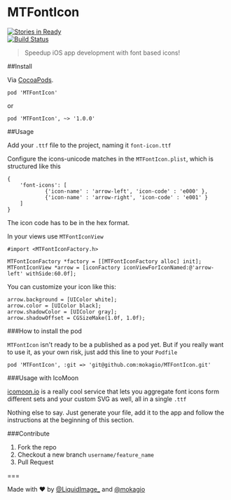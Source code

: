 MTFontIcon
==========

[![Stories in Ready](https://badge.waffle.io/mokagio/MTFontIcon.png)](http://waffle.io/mokagio/MTFontIcon)
<br/>
[![Build Status](https://travis-ci.org/mokagio/MTFontIcon.png)](https://travis-ci.org/mokagio/MTFontIcon.png)

> Speedup iOS app development with font based icons!

##Install

Via [CocoaPods](http://cocoapods.org).

	pod 'MTFontIcon'

or

	pod 'MTFontIcon', ~> '1.0.0'

##Usage

Add your `.ttf` file to the project, naming it `font-icon.ttf`

Configure the icons-unicode matches in the `MTFontIcon.plist`, which is structured like this

	{
		'font-icons': [
				{'icon-name' : 'arrow-left', 'icon-code' : 'e000' },
				{'icon-name' : 'arrow-right', 'icon-code' : 'e001' }
		]
	}
	
The icon code has to be in the hex format.

In your views use `MTFontIconView`

	#import <MTFontIconFactory.h>
	
	MTFontIconFactory *factory = [[MTFontIconFactory alloc] init];
	MTFontIconView *arrow = [iconFactory iconViewForIconNamed:@'arrow-left' withSide:60.0f];

You can customize your icon like this:

	arrow.background = [UIColor white];
	arrow.color = [UIColor black];
	arrow.shadowColor = [UIColor gray];
	arrow.shadowOffset = CGSizeMake(1.0f, 1.0f);

###How to install the pod

`MTFontIcon` isn't ready to be a published as a pod yet. But if you really want to use it, as your own risk, just add this line to your `Podfile`

	pod 'MTFontIcon', :git => 'git@github.com:mokagio/MTFontIcon.git'

###Usage with IcoMoon

[icomoon.io](http://icomoon.io) is a really cool service that lets you aggregate font icons form different sets and your custom SVG as well, all in a single `.ttf`

Nothing else to say. Just generate your file, add it to the app and follow the instructions at the beginning of this section.

###Contribute

1. Fork the repo
2. Checkout a new branch `username/feature_name`
3. Pull Request

===

Made with &#x2665; by [@LiquidImage_](https://twitter.com/liquidimage_/) and [@mokagio](https://twitter.com/mokagio)

